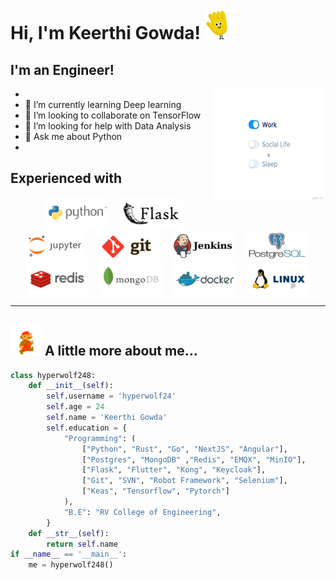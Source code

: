 # Hi, I'm Keerthi Gowda! <img src="wave.gif" width="50px"/>

## I'm an Engineer!

<img align="right" width="180" height="180" src="life_balance.gif">

-
- 🌱 I’m currently learning Deep learning
- 👯 I’m looking to collaborate on TensorFlow
- 🤔 I’m looking for help with Data Analysis
- 💬 Ask me about Python
-

## Experienced with 
<p align="center" >
<code> <img height="50" src="https://github.com/hyperwolf248/-/blob/main/resource/python-icon.svg"> </code>
<code> <img height="50" src="https://github.com/hyperwolf248/-/blob/main/resource/flask.svg"> </code>
<code> <img height="50" src="https://github.com/hyperwolf248/-/blob/main/resource/jp.svg"> </code>
<code> <img height="50" src="https://github.com/hyperwolf248/-/blob/main/resource/git.svg"> </code>
<code> <img height="50" src="https://github.com/hyperwolf248/-/blob/main/resource/jenkins.svg"> </code>
<code> <img height="50" src="https://github.com/hyperwolf248/-/blob/main/resource/other/postgresql-ar21.svg"> </code>
    <br>
<code> <img height="50" src="https://github.com/hyperwolf248/-/blob/main/resource/other/redis-ar21.svg"> </code>
<code> <img height="50" src="https://github.com/hyperwolf248/-/blob/main/resource/other/mongodb-ar21.svg"> </code>
<code> <img height="50" src="https://github.com/hyperwolf248/-/blob/main/resource/docker-ar21.svg"> </code>
<code> <img height="50" src="https://github.com/hyperwolf248/-/blob/main/resource/linux-ar21.svg"> </code>

<hr>

## <img src="mario.gif" width="50px"/> A little more about me...

```py
class hyperwolf248:
    def __init__(self):
        self.username = 'hyperwolf24'
        self.age = 24
        self.name = 'Keerthi Gowda'
        self.education = {
            "Programming": (
                ["Python", "Rust", "Go", "NextJS", "Angular"],
                ["Postgres", "MongoDB" ,"Redis", "EMQX", "MinIO"],
                ["Flask", "Flutter", "Kong", "Keycloak"],
                ["Git", "SVN", "Robot Framework", "Selenium"],
                ["Keas", "Tensorflow", "Pytorch"]
            ),
            "B.E": "RV College of Engineering",
        }
    def __str__(self):
        return self.name
if __name__ == '__main__':
    me = hyperwolf248()
```
